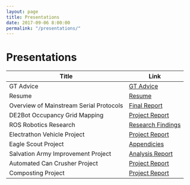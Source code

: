 ```yaml
---
layout: page
title: Presentations
date: 2017-09-06 8:00:00
permalink: "/presentations/"
---
```


<div id="presentation-title" markdown="1">

# Presentations

</div>


<div class="presentation-contents" markdown="1">
    
<div id="presentation-table" markdown="1">

|Title|Link|
|-----|----|
|GT Advice                                  |[GT Advice](/gtadvice/)|
|Resume                                     |[Resume](/assets/docs/Tyler-Lee-Resume.pdf)|
|Overview of Mainstream Serial Protocols    |[Final Report](/assets/docs/Overview-of-Mainstream-Serial-Protocols-v1.4.pdf)|
|DE2Bot Occupancy Grid Mapping              |[Project Report](/assets/docs/DE2Bot-Report.pdf)|
|ROS Robotics Research                      |[Research Findings](/assets/docs/ROS-Report.pdf)|
|Electrathon Vehicle Project                |[Project Report](/assets/docs/Electrathon-Vehicle.pdf)|
|Eagle Scout Project                        |[Appendicies](/assets/docs/Eagle-Appendicies.pdf)|
|Salvation Army Improvement  Project        |[Analysis Report](/assets/docs/Salvation-Army-Analysis.pdf)|
|Automated Can Crusher Project              |[Project Report](/assets/docs/Can-Crusher-Report.pdf)|
|Composting Project                         |[Project Report](/assets/docs/Composting-Project.pdf)|

</div>

</div>